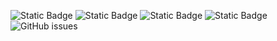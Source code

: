 ![Static Badge](https://img.shields.io/badge/blacklists-60-000000) ![Static Badge](https://img.shields.io/badge/blacklisted-3124195-cc0000) ![Static Badge](https://img.shields.io/badge/whitelisted-2244-00CC00) ![Static Badge](https://img.shields.io/badge/streaming_blacklist-28107-000000) ![GitHub issues](https://img.shields.io/github/issues/fabriziosalmi/blacklists)
